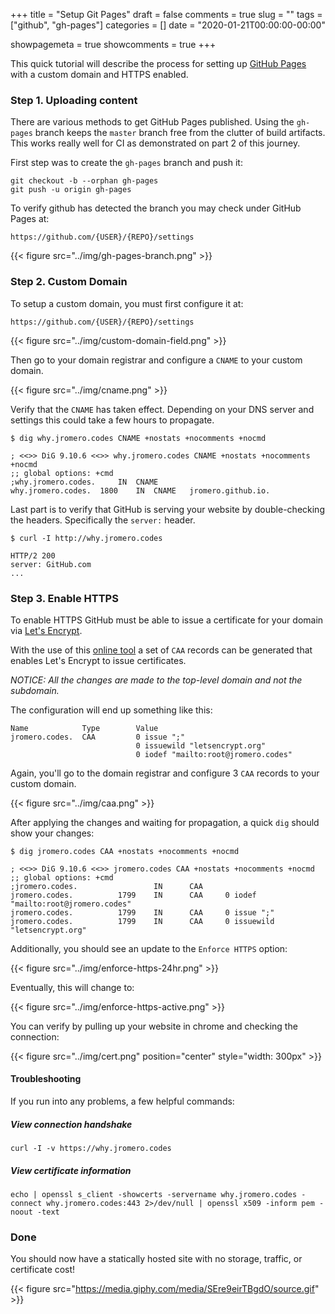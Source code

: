 +++ 
title = "Setup Git Pages"
draft = false 
comments = true 
slug = "" 
tags = ["github", "gh-pages"]
categories = []
date = "2020-01-21T00:00:00-00:00"

showpagemeta = true
showcomments = true
+++

This quick tutorial will describe the process for setting up [GitHub Pages][github-pages] with a custom domain and HTTPS
enabled.

### Step 1. Uploading content

There are various methods to get GitHub Pages published. Using the `gh-pages` branch keeps the `master` branch
free from the clutter of build artifacts. This works really well for CI as demonstrated on part 2 of this journey.

First step was to create the `gh-pages` branch and push it:

```shell script
git checkout -b --orphan gh-pages
git push -u origin gh-pages
```

To verify github has detected the branch you may check under GitHub Pages at:
```text
https://github.com/{USER}/{REPO}/settings
```

{{< figure src="../img/gh-pages-branch.png" >}}

### Step 2. Custom Domain

To setup a custom domain, you must first configure it at:
```text
https://github.com/{USER}/{REPO}/settings
```

{{< figure src="../img/custom-domain-field.png" >}}

Then go to your domain registrar and configure a `CNAME` to your custom domain.

{{< figure src="../img/cname.png" >}}

Verify that the `CNAME` has taken effect. Depending on your DNS server and settings this could take a few
hours to propagate.

```shell script
$ dig why.jromero.codes CNAME +nostats +nocomments +nocmd

; <<>> DiG 9.10.6 <<>> why.jromero.codes CNAME +nostats +nocomments +nocmd
;; global options: +cmd
;why.jromero.codes.		IN	CNAME
why.jromero.codes.	1800	IN	CNAME	jromero.github.io.
```

Last part is to verify that GitHub is serving your website by double-checking the headers. 
Specifically the `server:` header.

```shell script
$ curl -I http://why.jromero.codes

HTTP/2 200 
server: GitHub.com
...
```

### Step 3. Enable HTTPS

To enable HTTPS GitHub must be able to issue a certificate for your domain via [Let's Encrypt](letsencrypt.org).

With the use of this [online tool](https://sslmate.com/caa/) a set of `CAA` records can be generated that enables
Let's Encrypt to issue certificates.

_NOTICE: All the changes are made to the top-level domain and not the subdomain._

The configuration will end up something like this:

```text
Name            Type        Value
jromero.codes.  CAA         0 issue ";"
                            0 issuewild "letsencrypt.org"
                            0 iodef "mailto:root@jromero.codes"
```

Again, you'll go to the domain registrar and configure 3 `CAA` records to your custom domain.

{{< figure src="../img/caa.png" >}}

After applying the changes and waiting for propagation, a quick `dig` should show your changes:

```shell script
$ dig jromero.codes CAA +nostats +nocomments +nocmd
  
; <<>> DiG 9.10.6 <<>> jromero.codes CAA +nostats +nocomments +nocmd
;; global options: +cmd
;jromero.codes.                 IN      CAA
jromero.codes.          1799    IN      CAA     0 iodef "mailto:root@jromero.codes"
jromero.codes.          1799    IN      CAA     0 issue ";"
jromero.codes.          1799    IN      CAA     0 issuewild "letsencrypt.org"
```

Additionally, you should see an update to the `Enforce HTTPS` option:

{{< figure src="../img/enforce-https-24hr.png" >}}

Eventually, this will change to:

{{< figure src="../img/enforce-https-active.png" >}}

You can verify by pulling up your website in chrome and checking the connection:

{{< figure src="../img/cert.png" position="center" style="width: 300px" >}}

#### Troubleshooting

If you run into any problems, a few helpful commands:

##### View connection handshake
```shell script
curl -I -v https://why.jromero.codes
```

##### View certificate information
```shell script
echo | openssl s_client -showcerts -servername why.jromero.codes -connect why.jromero.codes:443 2>/dev/null | openssl x509 -inform pem -noout -text
```

### Done

You should now have a statically hosted site with no storage, traffic, or certificate cost!

{{< figure src="https://media.giphy.com/media/SEre9eirTBgdO/source.gif" >}}


[github-pages]: https://pages.github.com/